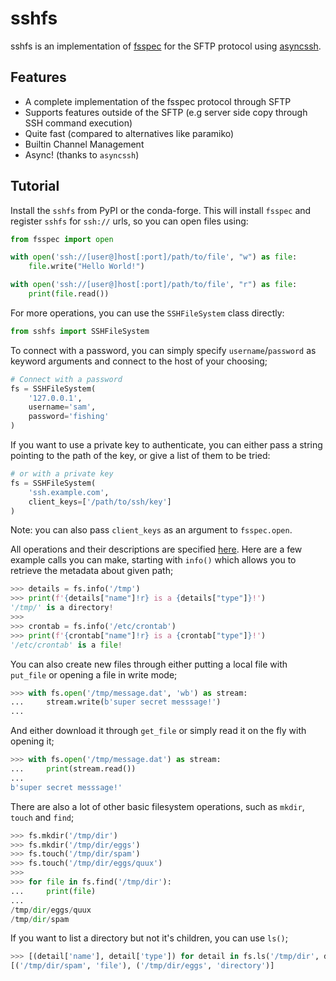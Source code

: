# sshfs

sshfs is an implementation of [fsspec](https://github.com/intake/filesystem_spec/) for
the SFTP protocol using [asyncssh](https://github.com/ronf/asyncssh).

## Features

- A complete implementation of the fsspec protocol through SFTP
- Supports features outside of the SFTP (e.g server side copy through SSH command execution)
- Quite fast (compared to alternatives like paramiko)
- Builtin Channel Management
- Async! (thanks to `asyncssh`)

## Tutorial

Install the `sshfs` from PyPI or the conda-forge. This will install `fsspec`
and register `sshfs` for `ssh://` urls, so you can open files using:

```py
from fsspec import open

with open('ssh://[user@]host[:port]/path/to/file', "w") as file:
    file.write("Hello World!")

with open('ssh://[user@]host[:port]/path/to/file', "r") as file:
    print(file.read())
```

For more operations, you can use the `SSHFileSystem` class directly:

```py
from sshfs import SSHFileSystem
```

To connect with a password, you can simply specify `username`/`password`
as keyword arguments and connect to the host of your choosing;

```py
# Connect with a password
fs = SSHFileSystem(
    '127.0.0.1',
    username='sam',
    password='fishing'
)
```

If you want to use a private key to authenticate, you can either
pass a string pointing to the path of the key, or give a list of
them to be tried:

```py
# or with a private key
fs = SSHFileSystem(
    'ssh.example.com',
    client_keys=['/path/to/ssh/key']
)
```

Note: you can also pass `client_keys` as an argument to `fsspec.open`.

All operations and their descriptions are specified [here](https://filesystem-spec.readthedocs.io/en/latest/api.html#fsspec.spec.AbstractFileSystem).
Here are a few example calls you can make, starting with `info()` which allows you to retrieve the metadata about given path;

```py
>>> details = fs.info('/tmp')
>>> print(f'{details["name"]!r} is a {details["type"]}!')
'/tmp/' is a directory!
>>>
>>> crontab = fs.info('/etc/crontab')
>>> print(f'{crontab["name"]!r} is a {crontab["type"]}!')
'/etc/crontab' is a file!
```

You can also create new files through either putting a local file with `put_file` or opening a file in write mode;

```py
>>> with fs.open('/tmp/message.dat', 'wb') as stream:
...     stream.write(b'super secret messsage!')
...
```

And either download it through `get_file` or simply read it on the fly with opening it;

```py
>>> with fs.open('/tmp/message.dat') as stream:
...     print(stream.read())
...
b'super secret messsage!'
```

There are also a lot of other basic filesystem operations, such as `mkdir`, `touch` and `find`;

```py
>>> fs.mkdir('/tmp/dir')
>>> fs.mkdir('/tmp/dir/eggs')
>>> fs.touch('/tmp/dir/spam')
>>> fs.touch('/tmp/dir/eggs/quux')
>>>
>>> for file in fs.find('/tmp/dir'):
...     print(file)
...
/tmp/dir/eggs/quux
/tmp/dir/spam
```

If you want to list a directory but not it's children, you can use `ls()`;

```py
>>> [(detail['name'], detail['type']) for detail in fs.ls('/tmp/dir', detail=True)]
[('/tmp/dir/spam', 'file'), ('/tmp/dir/eggs', 'directory')]
```
